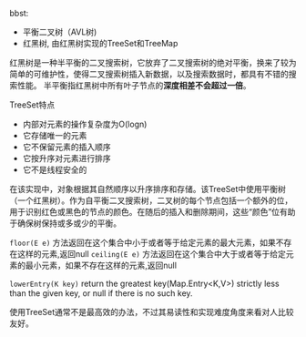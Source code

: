 bbst:
- 平衡二叉树（AVL树)
- 红黑树, 由红黑树实现的TreeSet和TreeMap

红黑树是一种半平衡的二叉搜索树，它放弃了二叉搜索树的绝对平衡，换来了较为简单的可维护性，使得二叉搜索树插入新数据，以及搜索数据时，都具有不错的搜索性能。
半平衡指红黑树中所有叶子节点的**深度相差不会超过一倍**。



TreeSet特点

- 内部对元素的操作复杂度为O(logn)
- 它存储唯一的元素
- 它不保留元素的插入顺序
- 它按升序对元素进行排序
- 它不是线程安全的

在该实现中，对象根据其自然顺序以升序排序和存储。该TreeSet中使用平衡树（一个红黑树）。作为自平衡二叉搜索树，二叉树的每个节点包括一个额外的位，用于识别红色或黑色的节点的颜色。在随后的插入和删除期间，这些“颜色”位有助于确保树保持或多或少的平衡。

`floor(E e)` 方法返回在这个集合中小于或者等于给定元素的最大元素，如果不存在这样的元素,返回null
`ceiling(E e)` 方法返回在这个集合中大于或者等于给定元素的最小元素，如果不存在这样的元素,返回null

`lowerEntry(K key)` return the greatest key(Map.Entry<K,V>) strictly less than the given key, or null if there is no such key.

使用TreeSet通常不是最高效的办法，不过其易读性和实现难度角度来看对人比较友好。

